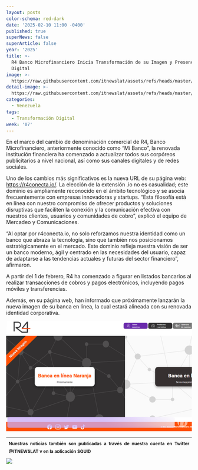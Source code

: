 ```yaml
---
layout: posts
color-schema: red-dark
date: '2025-02-10 11:00 -0400'
published: true
superNews: false
superArticle: false
year: '2025'
title: >-
  R4 Banco Microfinanciero Inicia Transformación de su Imagen y Presencia
  Digital
image: >-
  https://raw.githubusercontent.com/itnewslat/assets/refs/heads/master/img/540x320/r4-p.jpg
detail-image: >-
  https://raw.githubusercontent.com/itnewslat/assets/refs/heads/master/img/1024x680/r4-g.jpg
categories:
  - Venezuela
tags:
  - Transformación Digital
week: '07'
---
```

En el marco del cambio de denominación comercial de R4, Banco Microfinanciero, anteriormente conocido como “Mi Banco”, la renovada institución financiera ha comenzado a actualizar todos sus corpóreos publicitarios a nivel nacional, así como sus canales digitales y de redes sociales.

Uno de los cambios más significativos es la nueva URL de su página web: https://r4conecta.io/. La elección de la extensión .io no es casualidad; este dominio es ampliamente reconocido en el ámbito tecnológico y se asocia frecuentemente con empresas innovadoras y startups. “Esta filosofía está en línea con nuestro compromiso de ofrecer productos y soluciones disruptivas que faciliten la conexión y la comunicación efectiva con nuestros clientes, usuarios y comunidades de cobro”, explicó el equipo de Mercadeo y Comunicaciones.

“Al optar por r4conecta.io, no solo reforzamos nuestra identidad como un banco que abraza la tecnología, sino que también nos posicionamos estratégicamente en el mercado. Este dominio refleja nuestra visión de ser un banco moderno, ágil y centrado en las necesidades del usuario, capaz de adaptarse a las tendencias actuales y futuras del sector financiero”, afirmaron.

A partir del 1 de febrero, R4 ha comenzado a figurar en listados bancarios al realizar transacciones de cobros y pagos electrónicos, incluyendo pagos móviles y transferencias.

Además, en su página web, han informado que próximamente lanzarán la nueva imagen de su banca en línea, la cual estará alineada con su renovada identidad corporativa.

![](https://raw.githubusercontent.com/itnewslat/assets/refs/heads/master/img/540x320/r4-p.jpg)

<table style="height: 42px;" width="569">
<tbody>
<tr>
<td style="text-align: justify;"><sub><strong>Nuestras noticias también son publicadas a través de nuestra cuenta en Twitter <a href="https://twitter.com/itnewslat?lang=es">@ITNEWSLAT</a> y en la aplicación <a href="https://squidapp.co/en/">SQUID</a></strong></sub></td>
</tr>
</tbody>
</table>

<img src="https://tracker.metricool.com/c3po.jpg?hash=56f88a41e39ab42c063cc51676587a04"/>